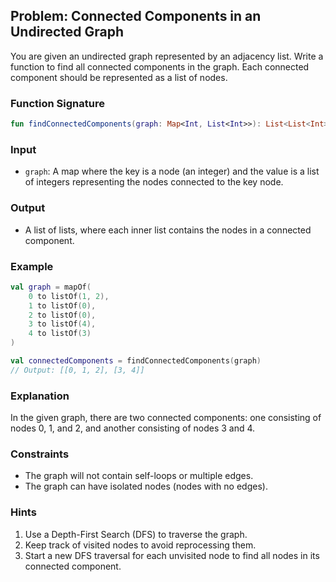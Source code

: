 ## Problem: Connected Components in an Undirected Graph

You are given an undirected graph represented by an adjacency list. Write a function to find all connected components in the graph. Each connected component should be represented as a list of nodes.

### Function Signature
```kotlin
fun findConnectedComponents(graph: Map<Int, List<Int>>): List<List<Int>>
```

### Input
- `graph`: A map where the key is a node (an integer) and the value is a list of integers representing the nodes connected to the key node.

### Output
- A list of lists, where each inner list contains the nodes in a connected component.

### Example
```kotlin
val graph = mapOf(
    0 to listOf(1, 2),
    1 to listOf(0),
    2 to listOf(0),
    3 to listOf(4),
    4 to listOf(3)
)

val connectedComponents = findConnectedComponents(graph)
// Output: [[0, 1, 2], [3, 4]]
```

### Explanation
In the given graph, there are two connected components: one consisting of nodes 0, 1, and 2, and another consisting of nodes 3 and 4.

### Constraints
- The graph will not contain self-loops or multiple edges.
- The graph can have isolated nodes (nodes with no edges).

### Hints
1. Use a Depth-First Search (DFS) to traverse the graph.
2. Keep track of visited nodes to avoid reprocessing them.
3. Start a new DFS traversal for each unvisited node to find all nodes in its connected component.